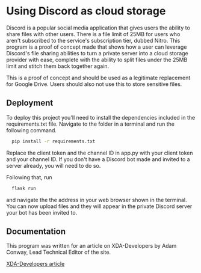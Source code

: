 
# Using Discord as cloud storage
Discord is a popular social media application that gives users the ability to share files with other users. There is a file limit of 25MB for users who aren't subscribed to the service's subscription tier, dubbed Nitro. This program is a proof of concept made that shows how a user can leverage Discord's file sharing abilities to turn a private server into a cloud storage provider with ease, complete with the ability to split files under the 25MB limit and stitch them back together again.

This is a proof of concept and should be used as a legitimate replacement for Google Drive. Users should also not use this to store sensitive files.




## Deployment

To deploy this project you'll need to install the dependencies included in the requirements.txt file. Navigate to the folder in a terminal and run the following command.

```bash
  pip install -r requirements.txt
```

Replace the client token and the channel ID in app.py with your client token and your channel ID. If you don't have a Discord bot made and invited to a server already, you will need to do so.

Following that, run

```bash
  flask run
```

and navigate the the address in your web browser shown in the terminal. You can now upload files and they will appear in the private Discord server your bot has been invited to.
## Documentation
This program was written for an article on XDA-Developers by Adam Conway, Lead Technical Editor of the site.

[XDA-Developers article](https://www.xda-developers.com/discord-google-drive-cloud-storage/)

